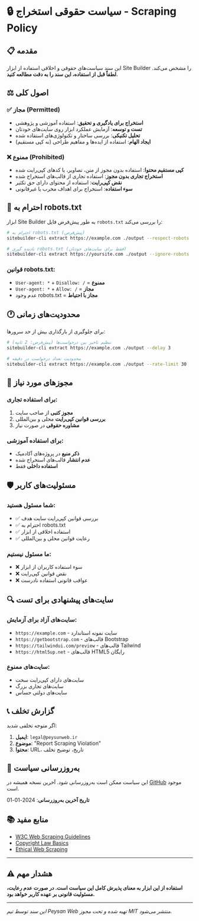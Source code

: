 # 🔒 سیاست حقوقی استخراج - Scraping Policy

## 📋 مقدمه

این سند سیاست‌های حقوقی و اخلاقی استفاده از ابزار Site Builder را مشخص می‌کند. **لطفاً قبل از استفاده، این سند را به دقت مطالعه کنید.**

## ⚖️ اصول کلی

### ✅ مجاز (Permitted)
- **استخراج برای یادگیری و تحقیق**: استفاده آموزشی و پژوهشی
- **تست و توسعه**: آزمایش عملکرد ابزار روی سایت‌های خودتان
- **تحلیل تکنیکی**: بررسی ساختار و تکنولوژی‌های استفاده شده
- **ایجاد الهام**: استفاده از ایده‌ها و مفاهیم طراحی (نه کپی مستقیم)

### ❌ ممنوع (Prohibited)
- **کپی مستقیم محتوا**: استفاده بدون مجوز از متن، تصاویر، یا کدهای کپی‌رایت شده
- **استخراج تجاری بدون مجوز**: استفاده تجاری از قالب‌های استخراج شده
- **نقض کپی‌رایت**: استفاده از محتوای دارای حق تکثیر
- **سوء استفاده**: استخراج برای اهداف مخرب یا غیرقانونی

## 🤖 احترام به robots.txt

ابزار Site Builder به طور پیش‌فرض فایل `robots.txt` را بررسی می‌کند:

```bash
# احترام به robots.txt (پیش‌فرض)
sitebuilder-cli extract https://example.com ./output --respect-robots

# نادیده گیری robots.txt (فقط برای سایت‌های خودتان)
sitebuilder-cli extract https://yoursite.com ./output --ignore-robots
```

### قوانین robots.txt:
- `User-agent: *` + `Disallow: /` = **ممنوع**
- `User-agent: *` + `Allow: /` = **مجاز**
- عدم وجود robots.txt = **مجاز با احتیاط**

## 🕐 محدودیت‌های زمانی

برای جلوگیری از بارگذاری بیش از حد سرورها:

```bash
# تنظیم تاخیر بین درخواست‌ها (پیش‌فرض: 2 ثانیه)
sitebuilder-cli extract https://example.com ./output --delay 3

# محدودیت تعداد درخواست در دقیقه
sitebuilder-cli extract https://example.com ./output --rate-limit 30
```

## 📝 مجوزهای مورد نیاز

### برای استفاده تجاری:
1. **مجوز کتبی** از صاحب سایت
2. **بررسی قوانین کپی‌رایت** محلی و بین‌المللی
3. **مشاوره حقوقی** در صورت نیاز

### برای استفاده آموزشی:
- **ذکر منبع** در پروژه‌های آکادمیک
- **عدم انتشار** قالب‌های استخراج شده
- **استفاده داخلی** فقط

## 🛡️ مسئولیت‌های کاربر

### شما مسئول هستید:
- ✅ بررسی قوانین کپی‌رایت سایت هدف
- ✅ احترام به robots.txt
- ✅ استفاده اخلاقی از ابزار
- ✅ رعایت قوانین محلی و بین‌المللی

### ما مسئول نیستیم:
- ❌ سوء استفاده کاربران از ابزار
- ❌ نقض قوانین کپی‌رایت
- ❌ عواقب قانونی استفاده نادرست

## 🔍 سایت‌های پیشنهادی برای تست

### سایت‌های آزاد برای آزمایش:
- `https://example.com` - سایت نمونه استاندارد
- `https://getbootstrap.com` - قالب‌های Bootstrap
- `https://tailwindui.com/preview` - قالب‌های Tailwind
- `https://html5up.net` - قالب‌های HTML5 رایگان

### سایت‌های ممنوع:
- سایت‌های دارای کپی‌رایت سخت
- سایت‌های تجاری بزرگ
- سایت‌های دولتی حساس

## 📞 گزارش تخلف

اگر متوجه تخلفی شدید:

1. **ایمیل**: `legal@peysunweb.ir`
2. **موضوع**: "Report Scraping Violation"
3. **محتوا**: URL، تاریخ، توضیح تخلف

## 🔄 به‌روزرسانی سیاست

این سیاست ممکن است به‌روزرسانی شود. آخرین نسخه همیشه در [GitHub](https://github.com/iman-noroozi/sitebuilder/blob/main/SCRAPING_POLICY.md) موجود است.

**تاریخ آخرین به‌روزرسانی**: 2024-01-01

## 📚 منابع مفید

- [W3C Web Scraping Guidelines](https://www.w3.org/TR/robots-txt/)
- [Copyright Law Basics](https://www.copyright.gov/)
- [Ethical Web Scraping](https://blog.apify.com/ethical-web-scraping/)

---

## ⚠️ هشدار مهم

**استفاده از این ابزار به معنای پذیرش کامل این سیاست است. در صورت عدم رعایت، مسئولیت قانونی بر عهده کاربر خواهد بود.**

---

*این سند توسط تیم Peysan Web تهیه شده و تحت مجوز MIT منتشر می‌شود.*
